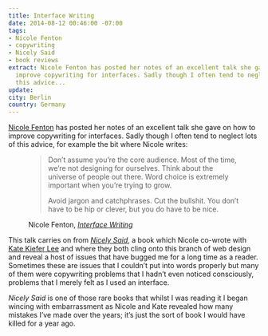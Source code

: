 ```yaml
---
title: Interface Writing
date: 2014-08-12 00:46:00 -07:00
tags:
- Nicole Fenton
- copywriting
- Nicely Said
- book reviews
extract: Nicole Fenton has posted her notes of an excellent talk she gave on how to
  improve copywriting for interfaces. Sadly though I often tend to neglect lots of
  this advice...
update:
city: Berlin
country: Germany
---
```


[Nicole Fenton](http://nicolefenton.com) has posted her notes of an excellent talk she gave on how to improve copywriting for interfaces. Sadly though I often tend to neglect lots of this advice, for example the bit where Nicole writes:

<figure>
<blockquote>
<p>Don’t assume you’re the core audience. Most of the time, we’re not designing for ourselves. Think about the universe of people out there. Word choice is extremely important when you’re trying to grow.</p>
<p>Avoid jargon and catchphrases. Cut the bullshit. You don’t have to be hip or clever, but you do have to be nice.</p>
</blockquote>
<figcaption class="cite"><p>Nicole Fenton, <em><a href="http://nicolefenton.com/interface-writing/">Interface Writing</a></em></p></figcaption>
</figure>

This talk carries on from *[Nicely Said](http://nicelysaid.co/)*, a book which Nicole co-wrote with [Kate Kiefer Lee](http://katekieferlee.com/) and where they both cling onto this branch of web design and reveal a host of issues that have bugged me for a long time as a reader. Sometimes these are issues that I couldn’t put into words properly but many of them were copywriting problems that I hadn’t even noticed consciously, problems that I merely felt as I used an interface.

*Nicely Said* is one of those rare books that whilst I was reading it I began wincing with embarrassment as Nicole and Kate revealed how many mistakes I’ve made over the years; it’s just the sort of book I would have killed for a year ago.
